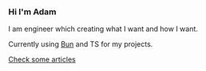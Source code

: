 ### Hi I'm Adam

I am engineer which creating what I want and how I want.

Currently using [Bun](https://github.com/oven-sh/bun) and TS for my projects.

[Check some articles](https://amadeustech.dev/)

<!--
**AltairInglorious/AltairInglorious** is a ✨ _special_ ✨ repository because its `README.md` (this file) appears on your GitHub profile.

Here are some ideas to get you started:

- 🔭 I’m currently working on ...
- 🌱 I’m currently learning ...
- 👯 I’m looking to collaborate on ...
- 🤔 I’m looking for help with ...
- 💬 Ask me about ...
- 📫 How to reach me: ...
- 😄 Pronouns: ...
- ⚡ Fun fact: ...
-->

